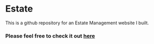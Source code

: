 # Estate
This is a github repository for an Estate Management website I built. 


### Please feel free to check it out [here](https://bit.ly/3oLwIWz)
